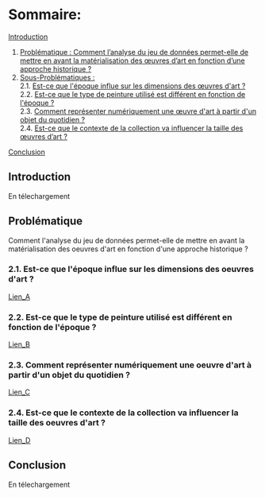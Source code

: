 # Sommaire: 
[Introduction](#introduction)<br>
1. [Problématique : Comment l’analyse du jeu de données permet-elle de mettre en avant la matérialisation des œuvres d’art en fonction d’une approche historique ?](#paragraph1)<br>
2. [Sous-Problématiques :](#paragraph2)<br>
    2.1. [Est-ce que l'époque influe sur les dimensions des œuvres d'art ? ](#subparagraph1) <br>
    2.2. [Est-ce que le type de peinture utilisé est différent en fonction de l'époque ?](#subparagraph2) <br>
    2.3. [Comment représenter numériquement une œuvre d'art à partir d'un objet du quotidien ?](#subparagraph3)<br>
    2.4. [Est-ce que le contexte de la collection va influencer la taille des œuvres d’art ?](#subparagraph4)<br>
  
[Conclusion](#Conclusion)

## Introduction <a name="introduction"></a>
En télechargement

## Problématique <a name="paragraph1"></a>
Comment l'analyse du jeu de données permet-elle de mettre en avant la matérialisation des oeuvres d'art en fonction d'une approche historique ? 
### 2.1. Est-ce que l'époque influe sur les dimensions des oeuvres d'art ? <a name="subparagraph1"></a>
[Lien_A](https://228-ayao.github.io/Lien_A/)
### 2.2. Est-ce que le type de peinture utilisé est différent en fonction de l'époque ? <a name="subparagraph2"></a>
[Lien_B](https://228-ayao.github.io/Lien_B/)
### 2.3. Comment représenter numériquement une oeuvre d'art à partir d'un objet du quotidien ? <a name="subparagraph3"></a>
[Lien_C](https://228-ayao.github.io/Lien_C/)
### 2.4. Est-ce que le contexte de la collection va influencer la taille des oeuvres d'art ?<a name="subparagraph4"></a>
[Lien_D](https://228-ayao.github.io/Lien_4/)

## Conclusion <a name="Conclusion"></a>
En télechargement





  

